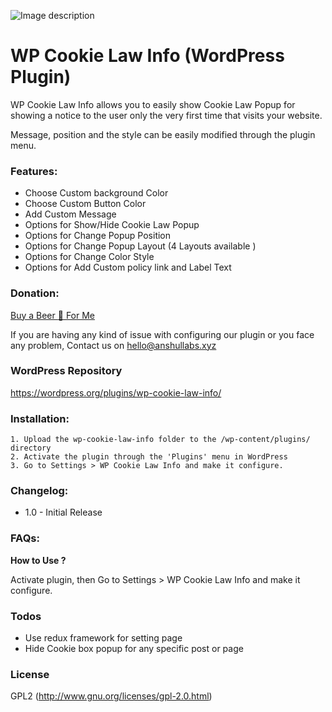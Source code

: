 ![Image description](https://ps.w.org/wp-cookie-law-info/assets/banner-772x250.png)
# WP Cookie Law Info (WordPress Plugin)
WP Cookie Law Info allows you to easily show Cookie Law Popup for showing a notice to the user only the very first time that visits your website. 

Message, position and the style can be easily modified through the plugin menu.

### Features:
- Choose Custom background Color
- Choose Custom Button Color
- Add Custom Message
- Options for Show/Hide Cookie Law Popup
- Options for Change Popup Position
- Options for Change Popup Layout (4 Layouts available )
- Options for Change Color Style
- Options for Add Custom policy link and Label Text

### Donation:
<a href="http://www.paypal.me/anshulgangrade" rel="nofollow">Buy a Beer :beer: For Me</a>

If you are having any kind of issue with configuring our plugin or you face any problem, Contact us on hello@anshullabs.xyz

### WordPress Repository
https://wordpress.org/plugins/wp-cookie-law-info/

### Installation:
    1. Upload the wp-cookie-law-info folder to the /wp-content/plugins/ directory
    2. Activate the plugin through the 'Plugins' menu in WordPress
    3. Go to Settings > WP Cookie Law Info and make it configure.

### Changelog: 
* 1.0 - Initial Release

### FAQs:
**How to Use ?** 

Activate plugin, then Go to Settings > WP Cookie Law Info and make it configure.

### Todos
 - Use redux framework for setting page
 - Hide Cookie box popup for any specific post or page

### License
GPL2 (http://www.gnu.org/licenses/gpl-2.0.html)
